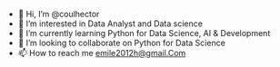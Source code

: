 - 👋 Hi, I’m @coulhector
- 👀 I’m interested in Data Analyst and Data science 
- 🌱 I’m currently learning Python for Data Science, AI & Development
- 💞️ I’m looking to collaborate on Python for Data Science
- 📫 How to reach me emile2012h@gmail.Com

<!---
coulhector/coulhector is a ✨ special ✨ repository because its `README.md` (this file) appears on your GitHub profile.
You can click the Preview link to take a look at your changes.
--->
